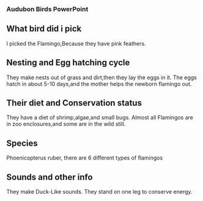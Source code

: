 ### Audubon Birds PowerPoint
## What bird did i pick
I picked the Flamingo,Because they have pink feathers.
## Nesting and Egg hatching cycle
They make nests out of grass and dirt,then they lay the eggs in it.
The eggs hatch in about 5-10 days,and the mother helps the newborn flamingo out.
## Their diet and Conservation status
They have a diet of shrimp,algae,and small bugs.
Almost all Flamingos are in zoo enclosures,and some are in the wild still.
## Species
Phoenicopterus ruber,
there are 6 different types of flamingos
## Sounds and other info
They make Duck-Like sounds.
They stand on one leg to conserve energy.
